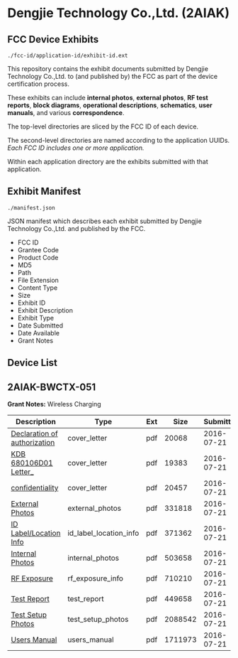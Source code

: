 # Dengjie Technology Co.,Ltd. (2AIAK)
## FCC Device Exhibits

```
./fcc-id/application-id/exhibit-id.ext
```

This repository contains the exhibit documents submitted by Dengjie Technology Co.,Ltd. to (and published by) the FCC as part of the device certification process.

These exhibits can include **internal photos**, **external photos**, **RF test reports**, **block diagrams**, **operational descriptions**, **schematics**, **user manuals**, and various **correspondence**.

The top-level directories are sliced by the FCC ID of each device.

The second-level directories are named according to the application UUIDs. *Each FCC ID includes one or more application.*

Within each application directory are the exhibits submitted with that application. 

## Exhibit Manifest

```
./manifest.json
```

JSON manifest which describes each exhibit submitted by Dengjie Technology Co.,Ltd. and published by the FCC.

- FCC ID
- Grantee Code
- Product Code
- MD5
- Path
- File Extension
- Content Type
- Size
- Exhibit ID
- Exhibit Description
- Exhibit Type
- Date Submitted
- Date Available
- Grant Notes

## Device List
## 2AIAK-BWCTX-051
**Grant Notes:** Wireless Charging

| Description | Type | Ext | Size | Submitted | Available |
| ----------- | ---- | --- | ---- | --------- | --------- |
| [Declaration of authorization](2AIAK-BWCTX-051/6c34475a8258c1376269705d1b799387/3071256.pdf) | cover_letter | pdf | 20068 | 2016-07-21 | 2016-07-21 |
| [KDB 680106D01 Letter_](2AIAK-BWCTX-051/6c34475a8258c1376269705d1b799387/3071257.pdf) | cover_letter | pdf | 19383 | 2016-07-21 | 2016-07-21 |
| [ confidentiality](2AIAK-BWCTX-051/6c34475a8258c1376269705d1b799387/3071258.pdf) | cover_letter | pdf | 20457 | 2016-07-21 | 2016-07-21 |
| [External Photos](2AIAK-BWCTX-051/6c34475a8258c1376269705d1b799387/3071247.pdf) | external_photos | pdf | 331818 | 2016-07-21 | 2016-07-21 |
| [ID Label/Location Info](2AIAK-BWCTX-051/6c34475a8258c1376269705d1b799387/3071249.pdf) | id_label_location_info | pdf | 371362 | 2016-07-21 | 2016-07-21 |
| [Internal Photos](2AIAK-BWCTX-051/6c34475a8258c1376269705d1b799387/3071248.pdf) | internal_photos | pdf | 503658 | 2016-07-21 | 2016-07-21 |
| [RF Exposure](2AIAK-BWCTX-051/6c34475a8258c1376269705d1b799387/3071255.pdf) | rf_exposure_info | pdf | 710210 | 2016-07-21 | 2016-07-21 |
| [Test Report](2AIAK-BWCTX-051/6c34475a8258c1376269705d1b799387/3071254.pdf) | test_report | pdf | 449658 | 2016-07-21 | 2016-07-21 |
| [Test Setup Photos](2AIAK-BWCTX-051/6c34475a8258c1376269705d1b799387/3071250.pdf) | test_setup_photos | pdf | 2088542 | 2016-07-21 | 2016-07-21 |
| [Users Manual](2AIAK-BWCTX-051/6c34475a8258c1376269705d1b799387/3071251.pdf) | users_manual | pdf | 1711973 | 2016-07-21 | 2016-07-21 |
